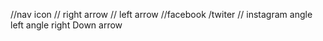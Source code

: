 <i class="fa-solid fa-bars"></i>   //nav icon
<i class="fa-solid fa-arrow-right"></i>  // right arrow
<i class="fa-solid fa-arrow-left"></i>  // left arrow
<i class="fa-brands fa-facebook-f"></i>  //facebook
<i class="fa-brands fa-twitter"></i> /twiter
<i class="fa-brands fa-instagram"></i>  // instagram
<i class="fa-solid fa-angle-left"></i> angle left
<i class="fa-solid fa-angle-right"></i> angle right
<i class="fa-solid fa-angle-down"></i> Down arrow